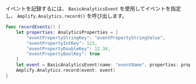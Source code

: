 イベントを記録するには、 `BasicAnalyticsEvent` を使用してイベントを指定し、 `Amplify.Analytics.record()` を呼び出します。

```swift
func recordEvents() {
    let properties: AnalyticsProperties = [
        "eventPropertyStringKey": "eventPropertyStringValue",
        "eventPropertyIntKey": 123,
        "eventPropertyDoubleKey": 12.34,
        "eventPropertyBoolKey": true
    ]
    let event = BasicAnalyticsEvent(name: "eventName", properties: properties)
    Amplify.Analytics.record(event: event)
}
```